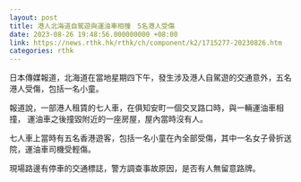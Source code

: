 ```yaml
---
layout: post
title: 港人北海道自駕遊與運油車相撞　5名港人受傷
date: 2023-08-26 19:48:56.000000000 +08:00
link: https://news.rthk.hk/rthk/ch/component/k2/1715277-20230826.htm
categories: rthk
---
```


日本傳媒報道，北海道在當地星期四下午，發生涉及港人自駕遊的交通意外，五名港人受傷，包括一名小童。

報道說，一部港人租賃的七人車，在俱知安町一個交叉路口時，與一輛運油車相撞， 運油車之後撞毀附近的一座房屋，屋內當時沒有人。

七人車上當時有五名香港遊客，包括一名小童在內全部受傷，其中一名女子骨折送院，運油車司機受輕傷。

現場路邊有停車的交通標誌，警方調查事故原因，是否有人無留意路牌。
